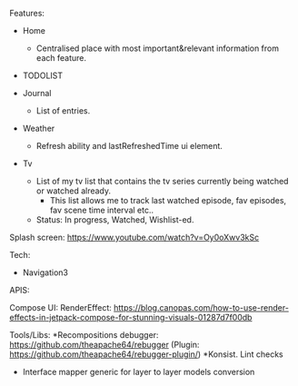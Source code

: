 
Features:

* Home
    * Centralised place with most important&relevant information from each feature.

* TODOLIST

* Journal
    * List of entries.

* Weather
    * Refresh ability and lastRefreshedTime ui element.

* Tv
    * List of my tv list that contains the tv series currently being watched or watched already.
        * This list allows me to track last watched episode, fav episodes, fav scene time interval etc..
    * Status: In progress, Watched, Wishlist-ed.

Splash screen:
https://www.youtube.com/watch?v=Oy0oXwv3kSc

Tech:
 * Navigation3

APIS:

Compose UI:
  RenderEffect: https://blog.canopas.com/how-to-use-render-effects-in-jetpack-compose-for-stunning-visuals-01287d7f00db

Tools/Libs:
  *Recompositions debugger: https://github.com/theapache64/rebugger (Plugin: https://github.com/theapache64/rebugger-plugin/)
  *Konsist. Lint checks


* Interface mapper generic for layer to layer models conversion
